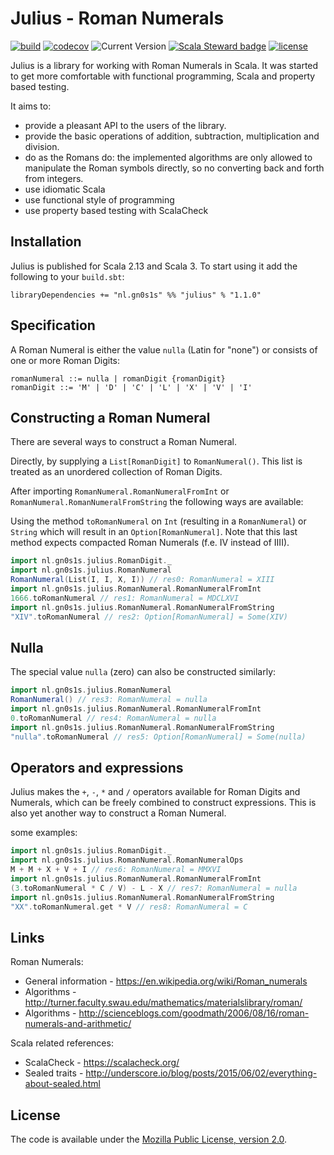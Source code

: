 # Julius - Roman Numerals

[![build](https://github.com/Philippus/julius/workflows/build/badge.svg)](https://github.com/Philippus/julius/actions/workflows/scala.yml?query=workflow%3Abuild+branch%3Amain)
[![codecov](https://codecov.io/gh/Philippus/julius/branch/main/graph/badge.svg)](https://codecov.io/gh/Philippus/julius)
![Current Version](https://img.shields.io/badge/version-1.1.0-brightgreen.svg?style=flat "1.1.0")
[![Scala Steward badge](https://img.shields.io/badge/Scala_Steward-helping-blue.svg?style=flat&logo=data:image/png;base64,iVBORw0KGgoAAAANSUhEUgAAAA4AAAAQCAMAAAARSr4IAAAAVFBMVEUAAACHjojlOy5NWlrKzcYRKjGFjIbp293YycuLa3pYY2LSqql4f3pCUFTgSjNodYRmcXUsPD/NTTbjRS+2jomhgnzNc223cGvZS0HaSD0XLjbaSjElhIr+AAAAAXRSTlMAQObYZgAAAHlJREFUCNdNyosOwyAIhWHAQS1Vt7a77/3fcxxdmv0xwmckutAR1nkm4ggbyEcg/wWmlGLDAA3oL50xi6fk5ffZ3E2E3QfZDCcCN2YtbEWZt+Drc6u6rlqv7Uk0LdKqqr5rk2UCRXOk0vmQKGfc94nOJyQjouF9H/wCc9gECEYfONoAAAAASUVORK5CYII=)](https://scala-steward.org)
[![license](https://img.shields.io/badge/license-MPL%202.0-blue.svg?style=flat "MPL 2.0")](LICENSE)

Julius is a library for working with Roman Numerals in Scala.
It was started to get more comfortable with functional programming, Scala and property based testing.

It aims to:
- provide a pleasant API to the users of the library.
- provide the basic operations of addition, subtraction, multiplication and division.
- do as the Romans do: the implemented algorithms are only allowed to manipulate the Roman symbols directly, so no
converting back and forth from integers.
- use idiomatic Scala
- use functional style of programming
- use property based testing with ScalaCheck

## Installation

Julius is published for Scala 2.13 and Scala 3. To start using it add the following to your `build.sbt`:

```
libraryDependencies += "nl.gn0s1s" %% "julius" % "1.1.0"
```

## Specification
A Roman Numeral is either the value `nulla` (Latin for "none") or consists of one or more Roman Digits:

```
romanNumeral ::= nulla | romanDigit {romanDigit}
romanDigit ::= 'M' | 'D' | 'C' | 'L' | 'X' | 'V' | 'I'
```

## Constructing a Roman Numeral
There are several ways to construct a Roman Numeral.

Directly, by supplying a `List[RomanDigit]` to `RomanNumeral()`. This list is treated as an unordered collection of
Roman Digits.

After importing `RomanNumeral.RomanNumeralFromInt` or `RomanNumeral.RomanNumeralFromString` the following ways are
available:

Using the method `toRomanNumeral` on `Int` (resulting in a `RomanNumeral`) or `String` which will result in an
`Option[RomanNumeral]`.
Note that this last method expects compacted Roman Numerals (f.e. IV instead of IIII).

```scala
import nl.gn0s1s.julius.RomanDigit._
import nl.gn0s1s.julius.RomanNumeral
RomanNumeral(List(I, I, X, I)) // res0: RomanNumeral = XIII
import nl.gn0s1s.julius.RomanNumeral.RomanNumeralFromInt
1666.toRomanNumeral // res1: RomanNumeral = MDCLXVI
import nl.gn0s1s.julius.RomanNumeral.RomanNumeralFromString
"XIV".toRomanNumeral // res2: Option[RomanNumeral] = Some(XIV)
```

## Nulla
The special value `nulla` (zero) can also be constructed similarly:

```scala
import nl.gn0s1s.julius.RomanNumeral
RomanNumeral() // res3: RomanNumeral = nulla
import nl.gn0s1s.julius.RomanNumeral.RomanNumeralFromInt
0.toRomanNumeral // res4: RomanNumeral = nulla
import nl.gn0s1s.julius.RomanNumeral.RomanNumeralFromString
"nulla".toRomanNumeral // res5: Option[RomanNumeral] = Some(nulla)
```

## Operators and expressions
Julius makes the `+`, `-`, `*` and `/` operators available for Roman Digits and Numerals, which can be freely combined
to construct expressions. This is also yet another way to construct a Roman Numeral.

some examples:
```scala
import nl.gn0s1s.julius.RomanDigit._
import nl.gn0s1s.julius.RomanNumeral.RomanNumeralOps
M + M + X + V + I // res6: RomanNumeral = MMXVI
import nl.gn0s1s.julius.RomanNumeral.RomanNumeralFromInt
(3.toRomanNumeral * C / V) - L - X // res7: RomanNumeral = nulla
import nl.gn0s1s.julius.RomanNumeral.RomanNumeralFromString
"XX".toRomanNumeral.get * V // res8: RomanNumeral = C
```

## Links
Roman Numerals:
- General information - https://en.wikipedia.org/wiki/Roman_numerals
- Algorithms - http://turner.faculty.swau.edu/mathematics/materialslibrary/roman/
- Algorithms - http://scienceblogs.com/goodmath/2006/08/16/roman-numerals-and-arithmetic/

Scala related references:
- ScalaCheck - https://scalacheck.org/
- Sealed traits - http://underscore.io/blog/posts/2015/06/02/everything-about-sealed.html

## License
The code is available under the [Mozilla Public License, version 2.0](LICENSE).
